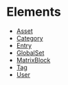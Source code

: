 Elements
=========

- [Asset](https://docs.craftcms.com/api/v3/craft-elements-asset.html)
- [Category](https://docs.craftcms.com/api/v3/craft-elements-category.html)
- [Entry](https://docs.craftcms.com/api/v3/craft-elements-entry.html)
- [GlobalSet](https://docs.craftcms.com/api/v3/craft-elements-globalset.html)
- [MatrixBlock](https://docs.craftcms.com/api/v3/craft-elements-matrixblock.html)
- [Tag](https://docs.craftcms.com/api/v3/craft-elements-tag.html)
- [User](https://docs.craftcms.com/api/v3/craft-elements-user.html)